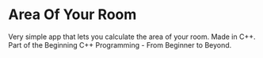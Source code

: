 # Area Of Your Room
 
 Very simple app that lets you calculate the area of your room. Made in C++. Part of the Beginning C++ Programming - From Beginner to Beyond.
